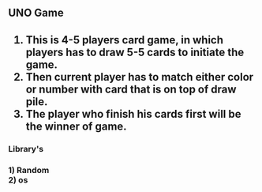 <h2>UNO Game<h2>
  
1) This is 4-5 players card game, in which players has to draw 5-5 cards to initiate the game.<br>
2) Then current player has to match either color or number with card that is on top of draw pile.<br>
3) The player who finish his cards first will be the winner of game.

<h3>Library's<h3>
1) Random<br>
2) os
